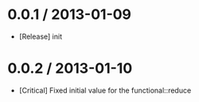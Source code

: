 # 0.0.1  / 2013-01-09
* [Release] init

# 0.0.2  / 2013-01-10
* [Critical] Fixed initial value for the functional::reduce